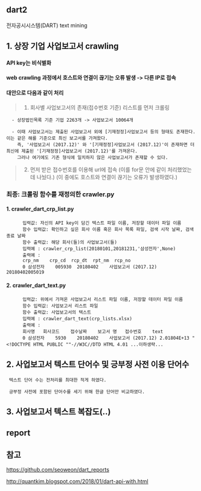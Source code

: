 ## dart2
전자공시시스템(DART) text mining

## 1. 상장 기업 사업보고서 crawling

 #### API key는 비식별화
 
 #### web crawling 과정에서 호스트와 연결이 끊기는 오류 발생 -> 다른 IP로 접속
 
 #### 대안으로 다음과 같이 처리
 
 > 1. 회사별 사업보고서의 존재(접수번호 기준) 리스트를 먼저 크롤링
 
      - 상장법인목록 기준 기업 2263개 -> 사업보고서 10064개
      
      - 이때 사업보고서는 제출된 사업보고서 외에 [기재정정]사업보고서 등의 형태도 존재한다. 이는 같은 해를 기준으로 최신 보고서를 가져왔다.
        즉, '사업보고서 (2017.12)' 와 '[기재정정]사업보고서 (2017.12)'이 존재하면 더 최신에 제출된 '[기재정정]사업보고서 (2017.12)'를 가져온다.
        그러나 여기에도 기존 형식에 일치하지 않은 사업보고서가 존재할 수 있다.
        
 > 2. 먼저 받은 접수번호를 이용해 url에 접속
      (이를 for문 안에 같이 처리했었는데 나눴다.)
      (이 중에도 호스트와 연결이 끊기는 오류가 발생하였다.)
      
 ### 최종: 크롤링 함수를 재정의한 crawler.py
  #### 1. crawler_dart_crp_list.py
          입력값: 자신의 API key이 담긴 텍스트 파일 이름, 저장할 데이터 파일 이름
          함수 입력값: 확인하고 싶은 회사 이름 혹은 회사 목록 파일, 검색 시작 날짜, 검색 종료 날짜
          함수 출력값: 해당 회사(들)의 사업보고서(들)
          입력예 : crawler_crp_list(20180101,20181231,'삼성전자',None)
          출력예 : 	
          crp_nm	crp_cd	rcp_dt	rpt_nm	rcp_no
          0	삼성전자	005930	20180402	사업보고서 (2017.12)	20180402005019
  #### 2. crawler_dart_text.py
          입력값: 위에서 가져온 사업보고서 리스트 파일 이름, 저장할 데이터 파일 이름
          함수 입력값: 사업보고서 리스트 파일
          함수 출력값: 사업보고서의 텍스트
          입력예 : crawler_dart_text(crp_lists.xlsx)
          출력예 : 
          회사명	회사코드	접수날짜	보고서 명	접수번호	text
          0	삼성전자	5930	20180402	사업보고서 (2017.12)	2.01804E+13	"<!DOCTYPE HTML PUBLIC ""-//W3C//DTD HTML 4.01 ...이하생략...
           
  
## 2. 사업보고서 텍스트 단어수 및 긍부정 사전 이용 단어수

     텍스트 단어 수는 전처리를 최대한 적게 하였다.
    
     긍부정 사전에 포함된 단어수를 세기 위해 한글 단어만 비교하였다.

## 3. 사업보고서 텍스트 복잡도(..)

## report


## 참고 ####
https://github.com/seoweon/dart_reports

http://quantkim.blogspot.com/2018/01/dart-api-with.html


